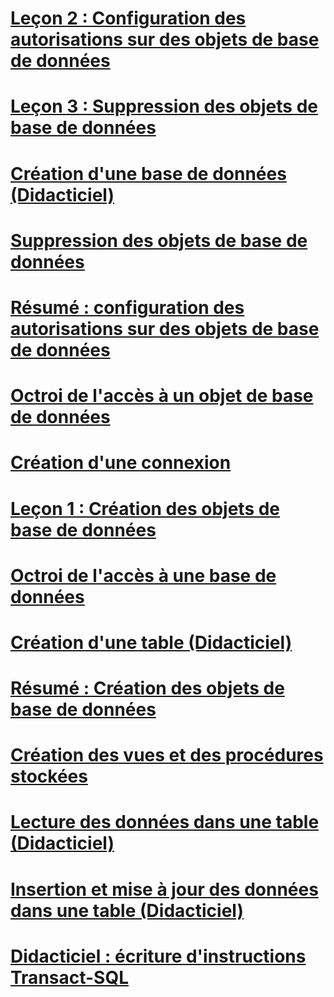 # [Leçon 2 : Configuration des autorisations sur des objets de base de données](lesson-2-configuring-permissions-on-database-objects.md)
# [Leçon 3 : Suppression des objets de base de données](lesson-3-deleting-database-objects.md)
# [Création d'une base de données (Didacticiel)](creating-a-database-tutorial.md)
# [Suppression des objets de base de données](deleting-database-objects.md)
# [Résumé : configuration des autorisations sur des objets de base de données](summary-configuring-permissions-on-database-objects.md)
# [Octroi de l'accès à un objet de base de données](granting-access-to-a-database-object.md)
# [Création d'une connexion](creating-a-login.md)
# [Leçon 1 : Création des objets de base de données](lesson-1-creating-database-objects.md)
# [Octroi de l'accès à une base de données](granting-access-to-a-database.md)
# [Création d'une table (Didacticiel)](creating-a-table-tutorial.md)
# [Résumé : Création des objets de base de données](summary-creating-database-objects.md)
# [Création des vues et des procédures stockées](creating-views-and-stored-procedures.md)
# [Lecture des données dans une table (Didacticiel)](reading-the-data-in-a-table-tutorial.md)
# [Insertion et mise à jour des données dans une table (Didacticiel)](inserting-and-updating-data-in-a-table-tutorial.md)
# [Didacticiel : écriture d'instructions Transact-SQL](tutorial-writing-transact-sql-statements.md)

